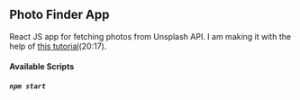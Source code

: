 ## Photo Finder App

React JS app for fetching photos from Unsplash API.
I am making it with the help of [this tutorial](https://youtu.be/yUau8xImmK0)(20:17).

#### Available Scripts

##### `npm start`



